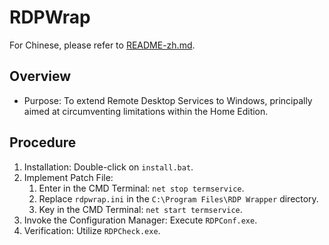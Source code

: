 # RDPWrap

For Chinese, please refer to [README-zh.md](./README-zh.md).

## Overview

- Purpose: To extend Remote Desktop Services to Windows, principally aimed at circumventing limitations within the Home Edition.

## Procedure

1. Installation: Double-click on `install.bat`.
2. Implement Patch File:
    1. Enter in the CMD Terminal: `net stop termservice`.
    2. Replace `rdpwrap.ini` in the `C:\Program Files\RDP Wrapper` directory.
    3. Key in the CMD Terminal: `net start termservice`.
3. Invoke the Configuration Manager: Execute `RDPConf.exe`.
4. Verification: Utilize `RDPCheck.exe`.
